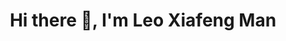 <div align="center">
    <h1>Hi there 👋, I'm Leo Xiafeng Man</h1>
</div>

<!-- <p align="center">
    <img src="https://github-readme-stats.vercel.app/api?username=leo-xfm&show_icons=true&title_color=83a598&icon_color=fb4934&text_color=9f9f9f&bg_color=3c383c">
</p> -->

<!--
**leo-xfm/leo-xfm** is a ✨ _special_ ✨ repository because its `README.md` (this file) appears on your GitHub profile.

Here are some ideas to get you started:

- 🔭 I’m currently working on ...
- 🌱 I’m currently learning ...
- 👯 I’m looking to collaborate on ...
- 🤔 I’m looking for help with ...
- 💬 Ask me about ...
- 📫 How to reach me: ...
- 😄 Pronouns: ...
- ⚡ Fun fact: ...
-->
